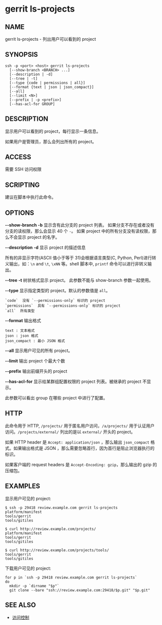 # gerrit ls-projects

## NAME
gerrit ls-projects - 列出用户可以看到的 project

## SYNOPSIS
```
ssh -p <port> <host> gerrit ls-projects
  [--show-branch <BRANCH> ...]
  [--description | -d]
  [--tree | -t]
  [--type {code | permissions | all}]
  [--format {text | json | json_compact}]
  [--all]
  [--limit <N>]
  [--prefix | -p <prefix>]
  [--has-acl-for GROUP]
```

## DESCRIPTION
显示用户可以看到的 project，每行显示一条信息。

如果用户是管理员，那么会列出所有的 project。

## ACCESS
需要 SSH 访问权限

## SCRIPTING
建议在脚本中执行此命令。

## OPTIONS
**--show-branch**
**-b**
	显示含有此分支的 project 列表。
	如果分支不存在或者没有分支的读权限，那么会显示 40 个 `-`。
	如果 project 中的所有分支没有读权限，那么不会显示 project 的名字。

**--description**
**-d**
	显示 project 的描述信息

所有的非显示字符(ASCII 值小于等于 31)会根据语言类型(C, Python, Perl)进行转义输出，如：`\n` and `\t`, `\xNN` 等。shell 脚本中, `printf` 命令可以进行非转义输出。

**--tree**
**-t**
	树状格式显示 project。
	此参数不能与 show-branch 参数一起使用。

**--type**
	显示指定类型的 project。默认的参数值是  `all`。

```
`code`  没有 `--permissions-only` 标识的 project
`permissions`  具有 `--permissions-only` 标识的 project
`all`  所有类型
```

**--format**
	输出格式

```
text : 文本格式
json : json 格式
json_compact : 最小 JSON 格式
```

**--all**
	显示用户可见的所有 project。

**--limit**
	输出 project 个最大个数

**--prefix**
	输出前缀开头的 project

**--has-acl-for**
	显示给某群组配置权限的 project 列表。被继承的 project 不显示。

 此参数可以看出 group 在哪些 project 中进行了配置。

## HTTP
此命令用于 HTTP, `/projects/` 用于匿名用户访问，`/a/projects/` 用于认证用户访问。`/projects/external/` 列出的是以 `external/` 开头的 project。

如果 HTTP header 是 `Accept: application/json` ，那么输出 `json_compact` 格式。如果输出格式是 JSON ，那么需要忽略首行，因为首行是阻止浏览器执行的标识。

如果客户端的 request headers 是 `Accept-Encoding: gzip`，那么输出的 gzip 的压缩包。

## EXAMPLES

显示用户可见的 project:
```
$ ssh -p 29418 review.example.com gerrit ls-projects
platform/manifest
tools/gerrit
tools/gitiles

$ curl http://review.example.com/projects/
platform/manifest
tools/gerrit
tools/gitiles

$ curl http://review.example.com/projects/tools/
tools/gerrit
tools/gitiles
```

下载用户可见的 project:
```
for p in `ssh -p 29418 review.example.com gerrit ls-projects`
do
  mkdir -p `dirname "$p"`
  git clone --bare "ssh://review.example.com:29418/$p.git" "$p.git"
```

## SEE ALSO

* [访问控制](access-control.md)
